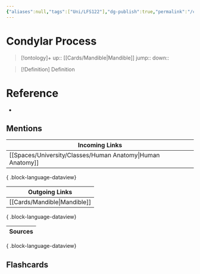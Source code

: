 ```yaml
---
{"aliases":null,"tags":["Uni/LFS122"],"dg-publish":true,"permalink":"/cards/condylar-process/","dgPassFrontmatter":true}
---
```


# Condylar Process

> [!ontology]+
> up:: [[Cards/Mandible\|Mandible]]
> jump:: 
> down:: 

> [!Definition] Definition
> 

# Reference
- 

## Mentions
| Incoming Links                                                |
| ------------------------------------------------------------- |
| [[Spaces/University/Classes/Human Anatomy\|Human Anatomy]] |

{ .block-language-dataview}

| Outgoing Links                  |
| ------------------------------- |
| [[Cards/Mandible\|Mandible]] |

{ .block-language-dataview}

| Sources |
| ------- |

{ .block-language-dataview}

## Flashcards
